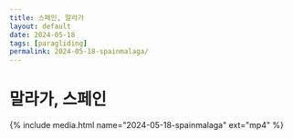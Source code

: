 ```yaml
---
title: 스페인, 말라가
layout: default
date: 2024-05-18
tags: [paragliding]
permalink: 2024-05-18-spainmalaga/
---
```


# 말라가, 스페인 

{% include media.html name="2024-05-18-spainmalaga" ext="mp4" %}